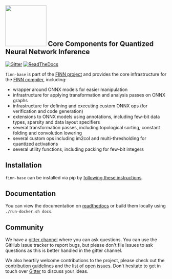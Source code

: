 ## <img src=https://raw.githubusercontent.com/Xilinx/finn/github-pages/docs/img/finn-logo.png width=128/> Core Components for Quantized Neural Network Inference

[![Gitter](https://badges.gitter.im/xilinx-finn/community.svg)](https://gitter.im/xilinx-finn/community?utm_source=badge&utm_medium=badge&utm_campaign=pr-badge)
[![ReadTheDocs](https://readthedocs.org/projects/finn-base/badge/?version=latest&style=plastic)](http://finn-base.readthedocs.io/)

`finn-base` is part of the [FINN project](https://xilinx.github.io/finn/) and provides the core infrastructure for the [FINN compiler](https://github.com/Xilinx/finn/), including:

* wrapper around ONNX models for easier manipulation
* infrastructure for applying transformation and analysis passes on ONNX graphs
* infrastructure for defining and executing custom ONNX ops (for verification and code generation)
* extensions to ONNX models using annotations, including few-bit data types, sparsity and data layout specifiers
* several transformation passes, including topological sorting, constant folding and convolution lowering
* several custom ops including im2col and multi-thresholding for quantized activations
* several utility functions, including packing for few-bit integers

## Installation

`finn-base` can be installed via pip by [following these instructions](http://finn-base.readthedocs.io/).

## Documentation

You can view the documentation on [readthedocs](https://finn-base.readthedocs.io) or build them locally using `./run-docker.sh docs`.

## Community

We have a [gitter channel](https://gitter.im/xilinx-finn/community) where you can ask questions. You can use the GitHub issue tracker to report bugs, but please don't file issues to ask questions as this is better handled in the gitter channel.

We also heartily welcome contributions to the project, please check out the [contribution guidelines](CONTRIBUTING.md) and the [list of open issues](https://github.com/Xilinx/finn-base/issues). Don't hesitate to get in touch over [Gitter](https://gitter.im/xilinx-finn/community) to discuss your ideas.
